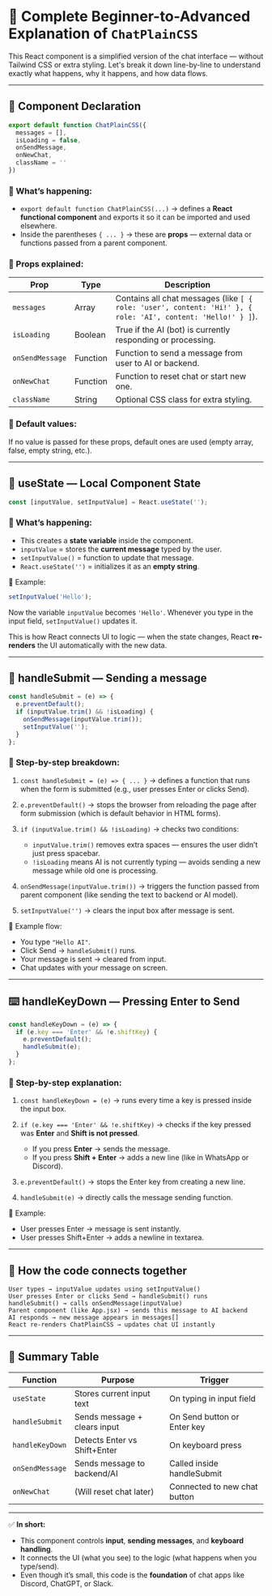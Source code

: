 # 🧩 Complete Beginner-to-Advanced Explanation of `ChatPlainCSS`

This React component is a simplified version of the chat interface — without Tailwind CSS or extra styling. Let's break it down line-by-line to understand exactly what happens, why it happens, and how data flows.

---

## 📘 Component Declaration

```js
export default function ChatPlainCSS({
  messages = [],
  isLoading = false,
  onSendMessage,
  onNewChat,
  className = ''
}) 
```

### 🧠 What’s happening:

* `export default function ChatPlainCSS(...)` → defines a **React functional component** and exports it so it can be imported and used elsewhere.
* Inside the parentheses `{ ... }` → these are **props** — external data or functions passed from a parent component.

### 🧩 Props explained:

| Prop            | Type     | Description                                                                                                  |
| --------------- | -------- | ------------------------------------------------------------------------------------------------------------ |
| `messages`      | Array    | Contains all chat messages (like `[ { role: 'user', content: 'Hi!' }, { role: 'AI', content: 'Hello!' } ]`). |
| `isLoading`     | Boolean  | True if the AI (bot) is currently responding or processing.                                                  |
| `onSendMessage` | Function | Function to send a message from user to AI or backend.                                                       |
| `onNewChat`     | Function | Function to reset chat or start new one.                                                                     |
| `className`     | String   | Optional CSS class for extra styling.                                                                        |

### 🧠 Default values:

If no value is passed for these props, default ones are used (empty array, false, empty string, etc.).

---

## 💬 useState — Local Component State

```js
const [inputValue, setInputValue] = React.useState('');
```

### 🧠 What’s happening:

* This creates a **state variable** inside the component.
* `inputValue` = stores the **current message** typed by the user.
* `setInputValue()` = function to update that message.
* `React.useState('')` = initializes it as an **empty string**.

🧩 Example:

```js
setInputValue('Hello');
```

Now the variable `inputValue` becomes `'Hello'`. Whenever you type in the input field, `setInputValue()` updates it.

This is how React connects UI to logic — when the state changes, React **re-renders** the UI automatically with the new data.

---

## 🚀 handleSubmit — Sending a message

```js
const handleSubmit = (e) => {
  e.preventDefault();
  if (inputValue.trim() && !isLoading) {
    onSendMessage(inputValue.trim());
    setInputValue('');
  }
};
```

### 🧠 Step-by-step breakdown:

1. `const handleSubmit = (e) => { ... }` → defines a function that runs when the form is submitted (e.g., user presses Enter or clicks Send).
2. `e.preventDefault()` → stops the browser from reloading the page after form submission (which is default behavior in HTML forms).
3. `if (inputValue.trim() && !isLoading)` → checks two conditions:

   * `inputValue.trim()` removes extra spaces — ensures the user didn’t just press spacebar.
   * `!isLoading` means AI is not currently typing — avoids sending a new message while old one is processing.
4. `onSendMessage(inputValue.trim())` → triggers the function passed from parent component (like sending the text to backend or AI model).
5. `setInputValue('')` → clears the input box after message is sent.

🧩 Example flow:

* You type `"Hello AI"`.
* Click Send → `handleSubmit()` runs.
* Your message is sent → cleared from input.
* Chat updates with your message on screen.

---

## ⌨️ handleKeyDown — Pressing Enter to Send

```js
const handleKeyDown = (e) => {
  if (e.key === 'Enter' && !e.shiftKey) {
    e.preventDefault();
    handleSubmit(e);
  }
};
```

### 🧠 Step-by-step explanation:

1. `const handleKeyDown = (e)` → runs every time a key is pressed inside the input box.
2. `if (e.key === 'Enter' && !e.shiftKey)` → checks if the key pressed was **Enter** and **Shift is not pressed**.

   * If you press **Enter** → sends the message.
   * If you press **Shift + Enter** → adds a new line (like in WhatsApp or Discord).
3. `e.preventDefault()` → stops the Enter key from creating a new line.
4. `handleSubmit(e)` → directly calls the message sending function.

🧩 Example:

* User presses Enter → message is sent instantly.
* User presses Shift+Enter → adds a newline in textarea.

---

## 🔗 How the code connects together

```
User types → inputValue updates using setInputValue()
User presses Enter or clicks Send → handleSubmit() runs
handleSubmit() → calls onSendMessage(inputValue)
Parent component (like App.jsx) → sends this message to AI backend
AI responds → new message appears in messages[]
React re-renders ChatPlainCSS → updates chat UI instantly
```

---

## 🔁 Summary Table

| Function        | Purpose                      | Trigger                      |
| --------------- | ---------------------------- | ---------------------------- |
| `useState`      | Stores current input text    | On typing in input field     |
| `handleSubmit`  | Sends message + clears input | On Send button or Enter key  |
| `handleKeyDown` | Detects Enter vs Shift+Enter | On keyboard press            |
| `onSendMessage` | Sends message to backend/AI  | Called inside handleSubmit   |
| `onNewChat`     | (Will reset chat later)      | Connected to new chat button |

---

✅ **In short:**

* This component controls **input**, **sending messages**, and **keyboard handling**.
* It connects the UI (what you see) to the logic (what happens when you type/send).
* Even though it’s small, this code is the **foundation** of chat apps like Discord, ChatGPT, or Slack.
